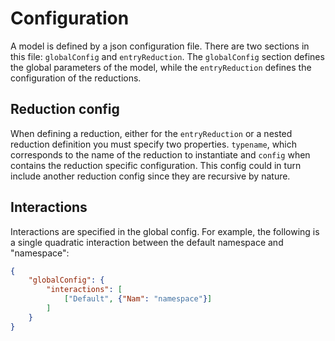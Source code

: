 # Configuration

A model is defined by a json configuration file. There are two sections in this file: `globalConfig` and `entryReduction`. The `globalConfig` section defines the global parameters of the model, while the `entryReduction` defines the configuration of the reductions.

## Reduction config

When defining a reduction, either for the `entryReduction` or a nested reduction definition you must specify  two properties. `typename`, which corresponds to the name of the reduction to instantiate and `config` when contains the reduction specific configuration. This config could in turn include another reduction config since they are recursive by nature.

## Interactions

Interactions are specified in the global config. For example, the following is a single quadratic interaction between the default namespace and "namespace":

```json
{
    "globalConfig": {
        "interactions": [
            ["Default", {"Nam": "namespace"}]
        ]
    }
}
```
